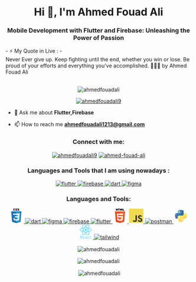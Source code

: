 <h1 align="center">Hi 👋, I'm Ahmed Fouad Ali</h1>
<h3 align="center">Mobile Development with Flutter and Firebase: Unleashing the Power of Passion</h3>
- ⚡ My Quote in Live :
- <br>
Never Ever give up. Keep fighting until the end, whether you win or lose. Be proud of your efforts and everything you've accomplished. 💪🔥👏 by Ahmed Fouad Ali
<br>
<br>
<p align="center"> <img src="https://komarev.com/ghpvc/?username=ahmedfouadali&label=Profile%20views&color=0e75b6&style=flat" alt="ahmedfouadali" /> </p>

<!-- <p align="center"> <a href="https://github.com/ryo-ma/github-profile-trophy"><img src="https://github-profile-trophy.vercel.app/?username=ahmedfouadali" alt="ahmedfouadali" /></a> </p> -->

<p align="center"> <a href="https://twitter.com/ahmedfouadali9" target="blank"><img src="https://img.shields.io/twitter/follow/ahmedfouadali9?logo=twitter&style=for-the-badge" alt="ahmedfouadali9" /></a> </p>

- 💬 Ask me about **Flutter,Firebase**

- 📫 How to reach me **ahmedfouadali1213@gmail.com**

 

<h3 align="center">Connect with me:</h3>
<p align="center">
<a href="https://twitter.com/ahmedfouadali9" target="blank"><img align="center" src="https://raw.githubusercontent.com/rahuldkjain/github-profile-readme-generator/master/src/images/icons/Social/twitter.svg" alt="ahmedfouadali9" height="30" width="40" /></a>
<a href="https://linkedin.com/in/ahmed-fouad-ali" target="blank"><img align="center" src="https://raw.githubusercontent.com/rahuldkjain/github-profile-readme-generator/master/src/images/icons/Social/linked-in-alt.svg" alt="ahmed-fouad-ali" height="30" width="40" /></a>
</p>

<h3 align="center">Languages and Tools that I am using nowadays :</h3>
<p align="center">
<a href="https://flutter.dev" target="_blank" rel="noreferrer"> <img src="https://www.vectorlogo.zone/logos/flutterio/flutterio-icon.svg" alt="flutter" width="40" height="40"/> </a>
<a href="https://firebase.google.com/" target="_blank" rel="noreferrer"> <img src="https://www.vectorlogo.zone/logos/firebase/firebase-icon.svg" alt="firebase" width="40" height="40"/> </a>
<a href="https://dart.dev" target="_blank" rel="noreferrer"> <img src="https://www.vectorlogo.zone/logos/dartlang/dartlang-icon.svg" alt="dart" width="40" height="40"/> </a>
<a href="https://www.figma.com/" target="_blank" rel="noreferrer"> <img src="https://www.vectorlogo.zone/logos/figma/figma-icon.svg" alt="figma" width="40" height="40"/> </a></p>

<h3 align="center">Languages and Tools:</h3>
<p align="center"> <a href="https://www.w3schools.com/css/" target="_blank" rel="noreferrer"> <img src="https://raw.githubusercontent.com/devicons/devicon/master/icons/css3/css3-original-wordmark.svg" alt="css3" width="40" height="40"/> </a> <a href="https://dart.dev" target="_blank" rel="noreferrer"> <img src="https://www.vectorlogo.zone/logos/dartlang/dartlang-icon.svg" alt="dart" width="40" height="40"/> </a> <a href="https://www.figma.com/" target="_blank" rel="noreferrer"> <img src="https://www.vectorlogo.zone/logos/figma/figma-icon.svg" alt="figma" width="40" height="40"/> </a> <a href="https://firebase.google.com/" target="_blank" rel="noreferrer"> <img src="https://www.vectorlogo.zone/logos/firebase/firebase-icon.svg" alt="firebase" width="40" height="40"/> </a> <a href="https://flutter.dev" target="_blank" rel="noreferrer"> <img src="https://www.vectorlogo.zone/logos/flutterio/flutterio-icon.svg" alt="flutter" width="40" height="40"/> </a> <a href="https://www.w3.org/html/" target="_blank" rel="noreferrer"> <img src="https://raw.githubusercontent.com/devicons/devicon/master/icons/html5/html5-original-wordmark.svg" alt="html5" width="40" height="40"/> </a> <a href="https://developer.mozilla.org/en-US/docs/Web/JavaScript" target="_blank" rel="noreferrer"> <img src="https://raw.githubusercontent.com/devicons/devicon/master/icons/javascript/javascript-original.svg" alt="javascript" width="40" height="40"/> </a> <a href="https://postman.com" target="_blank" rel="noreferrer"> <img src="https://www.vectorlogo.zone/logos/getpostman/getpostman-icon.svg" alt="postman" width="40" height="40"/> </a> <a href="https://www.python.org" target="_blank" rel="noreferrer"> <img src="https://raw.githubusercontent.com/devicons/devicon/master/icons/python/python-original.svg" alt="python" width="40" height="40"/> </a> <a href="https://reactjs.org/" target="_blank" rel="noreferrer"> <img src="https://raw.githubusercontent.com/devicons/devicon/master/icons/react/react-original-wordmark.svg" alt="react" width="40" height="40"/> </a> <a href="https://tailwindcss.com/" target="_blank" rel="noreferrer"> <img src="https://www.vectorlogo.zone/logos/tailwindcss/tailwindcss-icon.svg" alt="tailwind" width="40" height="40"/> </a> </p>

<p align="center"><img align="center" src="https://github-readme-streak-stats.herokuapp.com/?user=ahmedfouadali&" alt="ahmedfouadali" /></p>

<p align="center"><img align="center" src="https://github-readme-stats.vercel.app/api/top-langs?username=ahmedfouadali&show_icons=true&locale=en&layout=compact" alt="ahmedfouadali" /></p>

<p align="center">&nbsp;<img align="center" src="https://github-readme-stats.vercel.app/api?username=ahmedfouadali&show_icons=true&locale=en" alt="ahmedfouadali" /></p>

 

